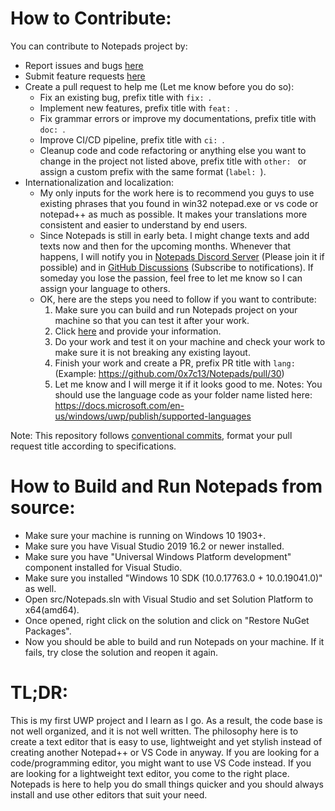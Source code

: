 ﻿# How to Contribute:

You can contribute to Notepads project by:
- Report issues and bugs [here](https://github.com/0x7c13/Notepads/issues)
- Submit feature requests [here](https://github.com/0x7c13/Notepads/issues)
- Create a pull request to help me (Let me know before you do so):
    * Fix an existing bug, prefix title with `fix: `.
    * Implement new features, prefix title with `feat: `.
    * Fix grammar errors or improve my documentations, prefix title with `doc: `.
    * Improve CI/CD pipeline, prefix title with `ci: `.
    * Cleanup code and code refactoring or anything else you want to change in the project not listed above, prefix title with `other: ` or assign a custom prefix with the same format (`label: `).
- Internationalization and localization:
    * My only inputs for the work here is to recommend you guys to use existing phrases that you found in win32 notepad.exe or vs code or notepad++ as much as possible. It makes your translations more consistent and easier to understand by end users.    
    * Since Notepads is still in early beta. I might change texts and add texts now and then for the upcoming months. Whenever that happens, I will notify you in [Notepads Discord Server](https://discord.gg/VqetCub) (Please join it if possible) and in [GitHub Discussions](https://github.com/0x7c13/Notepads/discussions/818) (Subscribe to notifications). If someday you lose the passion, feel free to let me know so I can assign your language to others.
    * OK, here are the steps you need to follow if you want to contribute:
        1. Make sure you can build and run Notepads project on your machine so that you can test it after your work.
        2. Click [here](https://github.com/0x7c13/Notepads/discussions/818) and provide your information.
        3. Do your work and test it on your machine and check your work to make sure it is not breaking any existing layout.
        4. Finish your work and create a PR, prefix PR title with `lang: ` (Example: https://github.com/0x7c13/Notepads/pull/30)
        5. Let me know and I will merge it if it looks good to me.
        Notes: You should use the language code as your folder name listed here: https://docs.microsoft.com/en-us/windows/uwp/publish/supported-languages

Note: This repository follows [conventional commits](https://www.conventionalcommits.org/en/v1.0.0/), format your pull request title according to specifications.

# How to Build and Run Notepads from source:
* Make sure your machine is running on Windows 10 1903+.
* Make sure you have Visual Studio 2019 16.2 or newer installed.
* Make sure you have "Universal Windows Platform development" component installed for Visual Studio.
* Make sure you installed "Windows 10 SDK (10.0.17763.0 + 10.0.19041.0)" as well.
* Open src/Notepads.sln with Visual Studio and set Solution Platform to x64(amd64).
* Once opened, right click on the solution and click on "Restore NuGet Packages".
* Now you should be able to build and run Notepads on your machine. If it fails, try close the solution and reopen it again.

# TL;DR:
This is my first UWP project and I learn as I go. As a result, the code base is not well organized, and it is not well written. The philosophy here is to create a text editor that is easy to use, lightweight and yet stylish instead of creating another Notepad++ or VS Code in anyway. If you are looking for a code/programming editor, you might want to use VS Code instead. If you are looking for a lightweight text editor, you come to the right place. Notepads is here to help you do small things quicker and you should always install and use other editors that suit your need.
